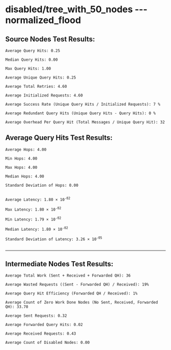 # disabled/tree_with_50_nodes --- normalized_flood
## Source Nodes Test Results:
	Average Query Hits: 0.25

	Median Query Hits: 0.00

	Max Query Hits: 1.00

	Average Unique Query Hits: 0.25

	Average Total Retries: 4.60

	Average Initialized Requests: 4.60

	Average Success Rate (Unique Query Hits / Initialized Requests): 7 %

	Average Redundant Query Hits (Unique Query Hits - Query Hits): 0 %

	Average Overhead Per Query Hit (Total Messages / Unique Query Hit): 32



## Average Query Hits Test Results:
<pre><code>Average Hops: 4.00

Min Hops: 4.00

Max Hops: 4.00

Median Hops: 4.00

Standard Deviation of Hops: 0.00


Average Latency: 1.80 × 10<sup>-02</sup>

Max Latency: 1.80 × 10<sup>-02</sup>

Min Latency: 1.79 × 10<sup>-02</sup>

Median Latency: 1.80 × 10<sup>-02</sup>

Standard Deviation of Latency: 3.26 × 10<sup>-05</sup>

</code></pre>

---------------------------------------------
## Intermediate Nodes Test Results:

	Average Total Work (Sent + Received + Forwarded QH): 36

	Average Wasted Requests ((Sent - Forwarded QH) / Received): 19%

	Average Query Hit Efficiency (Forwarded QH / Received): 1%

	Average Count of Zero Work Done Nodes (No Sent, Received, Forwarded QH): 33.70

	Average Sent Requests: 0.32

	Average Forwarded Query Hits: 0.02

	Average Received Requests: 0.43

	Average Count of Disabled Nodes: 0.00

